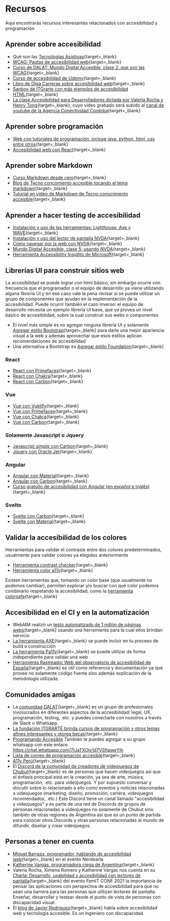# Recursos
Aquí encontrarás recursos interesantes relacionados con accesibilidad y programación

## Aprender sobre accesibilidad
- Qué son las [Tecnologías Asistivas](https://informacionytic.com/2020/12/03/las-tecnologias-asistivas-algunas-de-las-clasificaciones-vigentes/){target=_blank}
- [WCAG: Pautas de accesibilidad web](https://www.w3.org/TR/WCAG21/){target=_blank}
- [Curso de DALAT: Mundo Digital Accesible, clase 2: que son las WCAG](https://www.youtube.com/watch?v=Oe-KKwBBqWw&list=PLergKtvtBJw34z0_kO2mohz8KabkfTNsD&index=3){target=_blank}
- [Curso de accesibilidad de Udemy](https://www.udemy.com/course/aprende-accesibilidad-web-paso-a-paso/){target=_blank}
- [Libro de Olga Carreras sobre accesibilidad web](https://olgacarreras.blogspot.com/2018/11/libro-accesibilidad-web-wcag-21-de.html){target=_blank}
- [Sanbox de ITGrarte con más ejemplos de accesibilidad HTML](https://itgrarte.org/sandbox/){target=_blank}
- [La clase Accesibilidad para Desarrolladores dictada por Valeria Rocha y Henry Tong](https://docs.google.com/presentation/d/1Oi1fPD_8wxt1nxI5tU7qgpf_3NFdbg3XPtt2SomvtWI/edit#slide=id.g9f199882a3_0_47){target=_blank}, cuyo video grabado será subido al [canal de youtube de la Agencia Conectividad Córdoba](https://www.youtube.com/c/ConectividadC%C3%B3rdoba/videos){target=_blank}

## Aprender sobre programación
- [Web con tutoriales de programación, incluye java, python, html, css entre otros](https://www.tutorialesprogramacionya.com/){target=_blank}
- [Accesibilidad web con React](https://www.oulub.com/es-ES/Reactjs/accessibility){target=_blank}

## Aprender sobre Markdown
- [Curso Markdown desde cero](https://www.udemy.com/course/aprenda-markdown-desde-cero/){target=_blank}
- [Blog de Tecno concomiento accesible tocando el tema markdown](https://tecnoconocimientoaccesible.blogspot.com/2020/12/markdown-como-usarlo-para-crear-html-de.html){target=_blank}
- [Tutorial en video de Markdown de Tecno conocimiento accesible](https://www.youtube.com/watch?v=3K-aFgctmkk){target=_blank}

## Aprender a hacer testing de accesibilidad
- [Instalación y uso de las herramientas: Lighthouse, Axe y WAVE](https://www.youtube.com/watch?v=diTycrt-2N4){target=_blank}
- [Instalación y uso del lector de pantalla NVDA](https://www.youtube.com/watch?v=C4Qsl4uUN6Q){target=_blank}
- [Cómo navegar por la web con NVDA](https://www.youtube.com/watch?v=gKQ4P6Y1WRE){target=_blank}
- [Mundo Digital Accesible, clase 5: usando NVDA](https://www.youtube.com/watch?v=inEgskMnTFw&list=PLergKtvtBJw34z0_kO2mohz8KabkfTNsD&index=6){target=_blank}
- [Herramienta Accessibility Insights de Microsoft](https://accessibilityinsights.io){target=_blank}

## Librerías UI para construir sitios web
La accesibilidad se puede lograr con html básico, sin embargo ocurre con frecuencia que el programador o el equipo de desarrollo ya viene utilizando alguna librería UI y en ese caso vale la pena revisar si se puede utilizar un grupo de componentes que ayudan en la implementación de la accesibilidad. Puede ocurrir también el caso inverso: el equipo de desarrollo necesita un ejemplo librería UI base, que ya provea un nivel básico de accesibilidad, sobre la cual construir sus webs o componentes

- El nivel más simple es no agregar ninguna librería UI y solamente [Agregar estilo Bootstrap](https://getbootstrap.com/){target=_blank} para darle una mejor apariencia visual a la web y además aprovechar que esos estilos aplican recomendaciones de accesibilidad
- Una alternativa a Bootstrap es [Agregar estilo Foundation](https://get.foundation/){target=_blank}

### React
- [React con Primefaces](https://www.primefaces.org/primereact/){target=_blank}
- [React con Chakra](https://chakra-ui.com/){target=_blank}
- [React con Carbon](https://react.carbondesignsystem.com/){target=_blank}

### Vue
- [Vue con Vuetify](https://vuetifyjs.com/en/){target=_blank}
- [Vue con Primefaces](https://www.primefaces.org/primevue/){target=_blank}
- [Vue con Chakra](https://vue.chakra-ui.com/){target=_blank}
- [Vue con Carbon](https://www.carbondesignsystem.com/developing/frameworks/vue){target=_blank}

### Solamente Javascript o Jquery
- [Javascript simple con Carbon](https://www.carbondesignsystem.com/developing/frameworks/vanilla){target=_blank}
- [Jquery con Oracle Jet](https://www.oracle.com/webfolder/technetwork/jet/index.html){target=_blank}

### Angular
- [Angular con Material](https://material.angular.io/){target=_blank}
- [Angular con Carbon](https://www.carbondesignsystem.com/developing/frameworks/angular){target=_blank}
- [Curso gratuito de accesibilidad con Angular (en español e inglés)](https://codelabs.developers.google.com/angular-a11y#0){target=_blank}

### Svelte
- [Svelte con Carbon](https://www.carbondesignsystem.com/developing/frameworks/svelte){target=_blank}
- [Svelte con Material](https://sveltematerialui.com){target=_blank}

## Validar la accesibilidad de los colores

Herramientas para validar el contraste entre dos colores predeterminados, usualmente para validar colores ya elegidos anteriormente

- [Herramienta contrast checker](https://webaim.org/resources/contrastchecker/){target=_blank}
- [Herramienta color a11y](https://color.a11y.com/){target=_blank}

Existen herramientas que, tomando un color base (que usualmente no podemos cambiar), permiten explorar y/o buscar con qué color podemos combinarlo respetando la accesibilidad, como la [herramienta colorsafe](http://colorsafe.co){target=_blank}

## Accesibilidad en el CI y en la automatización
- WebAIM realizó un [testo automatizado de 1 millón de páginas webs](https://webaim.org/projects/million/){target=_blank} usando una herramienta para la cual ellos brindan servicio
- [La herramienta AXE](https://www.youtube.com/watch?v=-n5Ul7WPc3Y){target=_blank} se puede incluir en tu proceso de build o construcción
- [La herramienta Pa11y](https://pa11y.org/){target=_blank} se puede utilizar de forma independiente para validar una web
- [Herramienta Rastreador Web del observatorio de accesibilidad de España](https://administracionelectronica.gob.es/ctt/verPestanaDescargas.htm?idIniciativa=oaw&idioma=es#.YWCpsrzMJJe){target=_blank} es útil como referencia y documentación ya que provee no solamente código fuente sino además explicación de la metodología utilizada.

## Comunidades amigas
- La [comunidad DALAT](https://dalatcomunidad.org){target=_blank} es un grupo de profesionales involucrados en diferentes aspectos de la accesibilidad: legal, UX, programación, testing, .etc. y puedes conectarte con nosotros a través de Slack o Whatsapp.
- [La fundación ITGRARTE brinda cursos de programación y otros temas afines interesantes y otorga becas](https://www.itgrarte.org/capacitacion/){target=_blank}
- [Programando Accesible](https://www.programandoaccesible.tk/) También te puedes agregar a su grupo whatsapp con este enlace https://chat.whatsapp.com/7IJaTXOlv1d7VSfjaqwYIh
- [Lista de correo de programación accesible](https://groups.google.com/g/programacionaccesible/about){target=_blank}
- [A11y Perú](https://www.facebook.com/groups/1203789039957113/){target=_blank}
- El [Discord de la comunidad de creadores de videojuegos de Chubut](https://discord.gg/sCwt3qHv){target=_blank} es de personas que hacen videojuegos así que el énfasis principal está en la creación, ya sea de arte, música, programación, .etc. para videojuegos. Y por supuesto conversar y discutir sobre lo relacionado a ello como eventos y noticias relacionadas a videojuegos (marketing, diseño, promoción, carrera, videojuegos recomendados, .etc.) Este Discord tiene un canal llamado "accesibilidad y videojuegos" y es parte de una red de Discords de grupos de personas relacionadas a videojuegos no solamente de Chubut sino también de otras regiones de Argentina así que es un punto de partida para conocer otros Discords y otras personas relacionadas al mundo de difundir, diseñar y crear videojuegos.

## Personas a tener en cuenta
- [Miguel Barraza, programador, hablando de accesibilidad web](https://www.youtube.com/watch?v=zizJLIQ-a3E){target=_blank} en el evento Nerdearla
- [Katherine Vargas, programadora ciega de Argentina](https://kathware.com.ar/2021/09/28/desarrollo-usabilidad-y-accesibilidad-con-lectores-de-pantalla/){target=_blank}
- Valeria Rocha, Ximena Romero y Katherine Vargas nos cuenta en su [Charla: Desarrollo, usabilidad y accesibilidad con lectores de pantalla](https://www.youtube.com/watch?v=drgPyyys2sQ){target=_blank} del evento FemIT CONF 2021 la importancia de pensar las aplicaciones con perspectiva de accesibilidad para que no sean una barrera para las personas que utilizan lectores de pantalla. Enseñar, desarrollar y testear desde el punto de vista de personas con discapacidad visual.
- El [blog de Javier Rodríguez](https://www.tecnologiaaccesible.com/){target=_blank} habla sobre accesibilidad web y tecnología accesible. Es un ingeniero con discapacidad.
